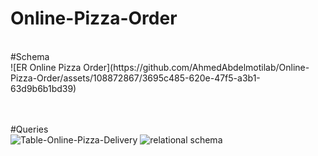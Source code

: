 # Online-Pizza-Order
<br>
#Schema
<br>
![ER Online Pizza Order](https://github.com/AhmedAbdelmotilab/Online-Pizza-Order/assets/108872867/3695c485-620e-47f5-a3b1-63d9b6b1bd39)

<br><br>
#Queries
<br>
![Table-Online-Pizza-Delivery](https://github.com/AhmedAbdelmotilab/Online-Pizza-Order/assets/108872867/61f0d245-cf69-4d8c-bd8e-46290f69577d)
![relational schema](https://github.com/AhmedAbdelmotilab/Online-Pizza-Order/assets/108872867/9a561747-796e-4320-bb69-6d8d41f0de14)

<br><br>



